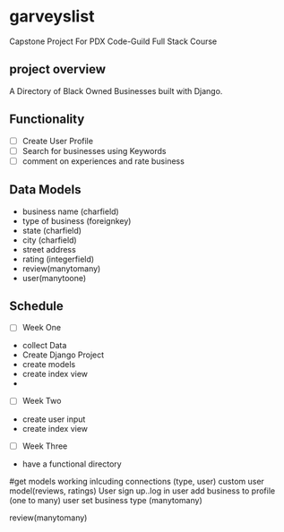 # garveyslist
Capstone Project For PDX Code-Guild Full Stack Course

## project overview

A Directory of Black Owned Businesses built with Django.

## Functionality

- [ ] Create User Profile
- [ ] Search for businesses using Keywords
- [ ] comment on experiences and rate business

## Data Models

* business name (charfield)
* type of business (foreignkey)
* state (charfield)
* city (charfield)
* street address
* rating (integerfield)
* review(manytomany)
* user(manytoone)


## Schedule
- [ ] Week One
* collect Data
* Create Django Project
* create models
* create index view
* 
- [ ] Week Two
* create user input
* create index view

- [ ] Week Three
* have a functional directory 


#get models working inlcuding connections (type, user)
custom user model(reviews, ratings)
User sign up..log in 
user add business to profile (one to many)
user set business type (manytomany)


review(manytomany)